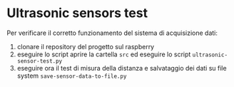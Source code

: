 # Ultrasonic sensors test

Per verificare il corretto funzionamento del sistema di acquisizione dati:

1. clonare il repository del progetto sul raspberry
1. eseguire lo script aprire la cartella `src` ed eseguire lo script `ultrasonic-sensor-test.py`
1. eseguire ora il test di misura della distanza e salvataggio dei dati su file system `save-sensor-data-to-file.py`
